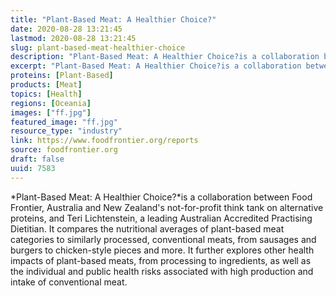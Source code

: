 ```yaml
---
title: "Plant-Based Meat: A Healthier Choice?"
date: 2020-08-28 13:21:45
lastmod: 2020-08-28 13:21:45
slug: plant-based-meat-healthier-choice
description: "Plant-Based Meat: A Healthier Choice?is a collaboration between Food Frontier, Australia and New Zealand’s not-for-profit think tank on alternative proteins, and Teri Lichtenstein, a leading Australian Accredited Practising Dietitian. It compares the nutritional averages of plant-based meat categories to similarly processed, conventional meats, from sausages and burgers to chicken-style pieces and more."
excerpt: "Plant-Based Meat: A Healthier Choice?is a collaboration between Food Frontier, Australia and New Zealand’s not-for-profit think tank on alternative proteins, and Teri Lichtenstein, a leading Australian Accredited Practising Dietitian. It compares the nutritional averages of plant-based meat categories to similarly processed, conventional meats, from sausages and burgers to chicken-style pieces and more."
proteins: [Plant-Based]
products: [Meat]
topics: [Health]
regions: [Oceania]
images: ["ff.jpg"]
featured_image: "ff.jpg"
resource_type: "industry"
link: https://www.foodfrontier.org/reports
source: foodfrontier.org
draft: false
uuid: 7583
---
```

*Plant-Based Meat: A Healthier Choice?*is a collaboration between Food
Frontier, Australia and New Zealand's not-for-profit think tank on
alternative proteins, and Teri Lichtenstein, a leading Australian
Accredited Practising Dietitian. It compares the nutritional averages of
plant-based meat categories to similarly processed, conventional meats,
from sausages and burgers to chicken-style pieces and more. It further
explores other health impacts of plant-based meats, from processing to
ingredients, as well as the individual and public health risks
associated with high production and intake of conventional meat.
